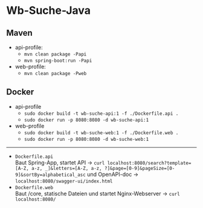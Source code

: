 # Wb-Suche-Java

## Maven

- api-profile:
    - `mvn clean package -Papi`
    - `mvn spring-boot:run -Papi`
- web-profile:
    - `mvn clean package -Pweb`

## Docker
- api-profile
    - `sudo docker build -t wb-suche-api:1 -f ./Dockerfile.api .`
    - `sudo docker run -p 8080:8080 -d wb-suche-api:1`
- web-profile
    - `sudo docker build -t wb-suche-web:1 -f ./Dockerfile.web .`
    - `sudo docker run -p 8080:8080 -d wb-suche-web:1`

---

- `Dockerfile.api`  
    Baut Spring-App, startet API -> `curl localhost:8080/search?template=[A-Z, a-z, _]&letters=[A-Z, a-z, ?]&page=[0-9]&pageSize=[0-9]&sortBy=alphabetical_asc` und OpenAPI-doc -> `localhost:8080/swagger-ui/index.html`
- `Dockerfile.web`  
    Baut /core, statische Dateien und startet Nginx-Webserver -> `curl localhost:8080/`

